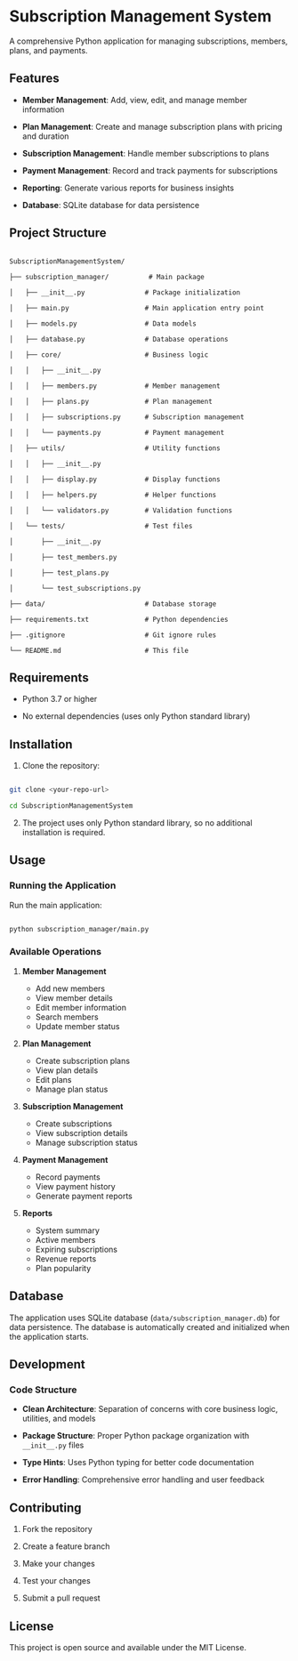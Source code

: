 



# Subscription Management System

  

A comprehensive Python application for managing subscriptions, members, plans, and payments.

  

## Features

  

- **Member Management**: Add, view, edit, and manage member information

- **Plan Management**: Create and manage subscription plans with pricing and duration

- **Subscription Management**: Handle member subscriptions to plans

- **Payment Management**: Record and track payments for subscriptions

- **Reporting**: Generate various reports for business insights

- **Database**: SQLite database for data persistence

  

## Project Structure

  

```

SubscriptionManagementSystem/

├── subscription_manager/          # Main package

│   ├── __init__.py               # Package initialization

│   ├── main.py                   # Main application entry point

│   ├── models.py                 # Data models

│   ├── database.py               # Database operations

│   ├── core/                     # Business logic

│   │   ├── __init__.py

│   │   ├── members.py            # Member management

│   │   ├── plans.py              # Plan management

│   │   ├── subscriptions.py      # Subscription management

│   │   └── payments.py           # Payment management

│   ├── utils/                    # Utility functions

│   │   ├── __init__.py

│   │   ├── display.py            # Display functions

│   │   ├── helpers.py            # Helper functions

│   │   └── validators.py         # Validation functions

│   └── tests/                    # Test files

│       ├── __init__.py

│       ├── test_members.py

│       ├── test_plans.py

│       └── test_subscriptions.py

├── data/                         # Database storage

├── requirements.txt              # Python dependencies

├── .gitignore                    # Git ignore rules

└── README.md                     # This file

```

  

## Requirements

  

- Python 3.7 or higher

- No external dependencies (uses only Python standard library)

  

## Installation

  

1. Clone the repository:

```bash

git clone <your-repo-url>

cd SubscriptionManagementSystem

```

  

2. The project uses only Python standard library, so no additional installation is required.

  

## Usage

  

### Running the Application

  

Run the main application:

```bash

python subscription_manager/main.py

```

  

### Available Operations

  

1. **Member Management**
  
   - Add new members
   - View member details
   - Edit member information
   - Search members
   - Update member status

  

2. **Plan Management**

   - Create subscription plans
   - View plan details
   - Edit plans
   - Manage plan status

  

3. **Subscription Management**

   - Create subscriptions
   - View subscription details
   - Manage subscription status

  

4. **Payment Management**

   - Record payments
   - View payment history
   - Generate payment reports

  

5. **Reports**

   - System summary
   - Active members
   - Expiring subscriptions
   - Revenue reports
   - Plan popularity

  

## Database

  

The application uses SQLite database (`data/subscription_manager.db`) for data persistence. The database is automatically created and initialized when the application starts.

  

## Development

  

### Code Structure

  

- **Clean Architecture**: Separation of concerns with core business logic, utilities, and models

- **Package Structure**: Proper Python package organization with `__init__.py` files

- **Type Hints**: Uses Python typing for better code documentation

- **Error Handling**: Comprehensive error handling and user feedback

  
  

## Contributing


1. Fork the repository

2. Create a feature branch

3. Make your changes

4. Test your changes

5. Submit a pull request

  

## License

  

This project is open source and available under the MIT License.
